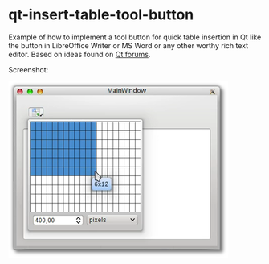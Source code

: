 # qt-insert-table-tool-button
Example of how to implement a tool button for quick table insertion in Qt like the button in LibreOffice Writer or MS Word or any other worthy rich text editor. Based on ideas found on [Qt forums](https://forum.qt.io/topic/5266/qt-drop-down-button). 

Screenshot: 

![](https://github.com/d1vanov/qt-insert-table-tool-button/blob/master/qt-insert-table-tool-button.png)
